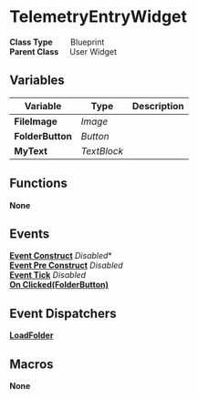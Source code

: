 # TelemetryEntryWidget


**Class Type**&nbsp; &nbsp; &nbsp; &nbsp; Blueprint  
**Parent Class** &nbsp; &nbsp; User Widget  

## Variables
|Variable           |Type       |Description    |
|-------------------|-----------|---------------|
|**FileImage**      |*Image*    ||
|**FolderButton**   |*Button*   ||
|**MyText**         |*TextBlock*||

## Functions
**None**

## Events
[**Event Construct**]() *Disabled**  
[**Event Pre Construct**]() *Disabled*  
[**Event Tick**]() *Disabled*  
[**On Clicked(FolderButton)**](../../Events/Clicked_FolderButton.md)  

## Event Dispatchers
[**LoadFolder**](../../Dispatchers/LoadFolder.md)  

## Macros
**None**